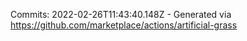 Commits: 2022-02-26T11:43:40.148Z - Generated via https://github.com/marketplace/actions/artificial-grass
<br>
